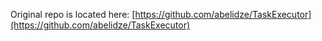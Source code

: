 Original repo is located here: [https://github.com/abelidze/TaskExecutor](https://github.com/abelidze/TaskExecutor)
